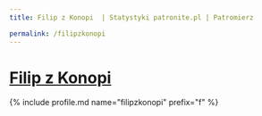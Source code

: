 ```yaml
---
title: Filip z Konopi  | Statystyki patronite.pl | Patromierz

permalink: /filipzkonopi
---
```


# [Filip z Konopi ](https://patronite.pl/filipzkonopi)

{% include profile.md name="filipzkonopi" prefix="f" %}
